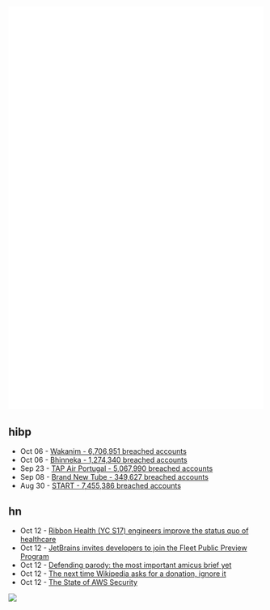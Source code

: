 ![Metrics](https://raw.githubusercontent.com/phixion/phixion/master/metrics.svg)

## hibp

<!--
for https://github.com/phixion/phixion/blob/main/.github/workflows/feeds.yml
-->
<!--START_SECTION:haveibeenpwnd-->
- Oct 06 - [Wakanim - 6,706,951 breached accounts](https://haveibeenpwned.com/PwnedWebsites#Wakanim)
- Oct 06 - [Bhinneka - 1,274,340 breached accounts](https://haveibeenpwned.com/PwnedWebsites#Bhinneka)
- Sep 23 - [TAP Air Portugal - 5,067,990 breached accounts](https://haveibeenpwned.com/PwnedWebsites#TAPAirPortugal)
- Sep 08 - [Brand New Tube - 349,627 breached accounts](https://haveibeenpwned.com/PwnedWebsites#BrandNewTube)
- Aug 30 - [START - 7,455,386 breached accounts](https://haveibeenpwned.com/PwnedWebsites#Start)
<!--END_SECTION:haveibeenpwnd-->

## hn

<!--
for https://github.com/phixion/phixion/blob/main/.github/workflows/feeds.yml
-->
<!--START_SECTION:hn-->
- Oct 12 - [Ribbon Health (YC S17) engineers improve the status quo of healthcare](https://www.ribbonhealth.com/blog/is-health-tech-the-next-big-industry-for-senior-software-engineer-opportunities/)
- Oct 12 - [JetBrains invites developers to join the Fleet Public Preview Program](https://blog.jetbrains.com/fleet/2022/10/introducing-the-fleet-public-preview/)
- Oct 12 - [Defending parody: the most important amicus brief yet](https://www.theatlantic.com/ideas/archive/2022/10/anthony-novak-parma-ohio-onion-scotus-parody/671697/)
- Oct 12 - [The next time Wikipedia asks for a donation, ignore it](https://unherd.com/thepost/the-next-time-wikipedia-asks-for-a-donation-ignore-it/)
- Oct 12 - [The State of AWS Security](https://www.datadoghq.com/state-of-aws-security/)
<!--END_SECTION:hn-->

<!--
for https://yhype.me
-->
![](https://hit.yhype.me/github/profile?user_id=13013670)
